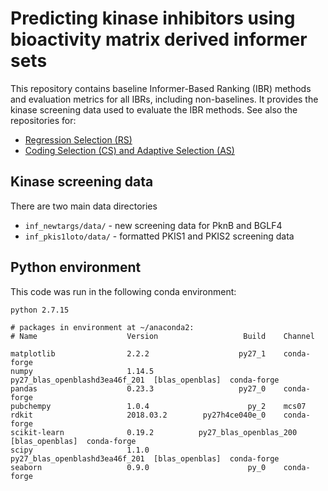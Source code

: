 # Predicting kinase inhibitors using bioactivity matrix derived informer sets
This repository contains baseline Informer-Based Ranking (IBR) methods and evaluation metrics for all IBRs, including non-baselines.
It provides the kinase screening data used to evaluate the IBR methods.
See also the repositories for:
- [Regression Selection (RS)](https://github.com/leepei/informer)
- [Coding Selection (CS) and Adaptive Selection (AS)](https://github.com/wiscstatman/esdd/tree/master/informRset)

## Kinase screening data
There are two main data directories
- `inf_newtargs/data/` - new screening data for PknB and BGLF4
- `inf_pkis1loto/data/` - formatted PKIS1 and PKIS2 screening data

## Python environment
This code was run in the following conda environment:
```
python 2.7.15

# packages in environment at ~/anaconda2:
# Name                    Version                   Build    Channel

matplotlib                2.2.2                    py27_1    conda-forge
numpy                     1.14.5          py27_blas_openblashd3ea46f_201  [blas_openblas]  conda-forge
pandas                    0.23.3                   py27_0    conda-forge
pubchempy                 1.0.4                      py_2    mcs07
rdkit                     2018.03.2        py27h4ce040e_0    conda-forge
scikit-learn              0.19.2          py27_blas_openblas_200  [blas_openblas]  conda-forge
scipy                     1.1.0           py27_blas_openblashd3ea46f_201  [blas_openblas]  conda-forge
seaborn                   0.9.0                      py_0    conda-forge
```
